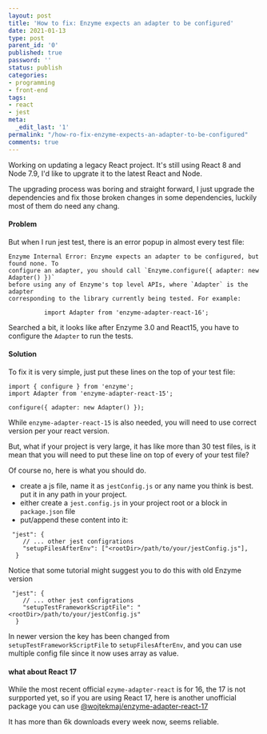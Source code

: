 ```yaml
---
layout: post
title: 'How to fix: Enzyme expects an adapter to be configured'
date: 2021-01-13
type: post
parent_id: '0'
published: true
password: ''
status: publish
categories:
- programming
- front-end
tags:
- react
- jest
meta:
  _edit_last: '1'
permalink: "/how-ro-fix-enzyme-expects-an-adapter-to-be-configured"
comments: true
---
```



Working on updating a legacy React project. It's still using React 8 and Node 7.9, I'd like to upgrate it
to the latest React and Node.

The upgrading process was boring and straight forward, I just upgrade the dependencies and fix those broken changes in some
dependencies, luckily most of them do need any chang.

#### Problem
But when I run jest test, there is an error popup in almost every test file:

```
Enzyme Internal Error: Enzyme expects an adapter to be configured, but found none. To
configure an adapter, you should call `Enzyme.configure({ adapter: new Adapter() })` 
before using any of Enzyme's top level APIs, where `Adapter` is the adapter 
corresponding to the library currently being tested. For example:

          import Adapter from 'enzyme-adapter-react-16';
```

Searched a bit, it looks like after Enzyme 3.0 and React15, you have to configure the `Adapter` to run the tests.

#### Solution
To fix it is very simple, just put these lines on the top of your test file:
```
import { configure } from 'enzyme';
import Adapter from 'enzyme-adapter-react-15';

configure({ adapter: new Adapter() });
```

While `enzyme-adapter-react-15` is also needed, you will need to use correct version per your react version.

But, what if your project is very large, it has like more than 30 test files, is it mean that you will need to 
put these line on top of every of your test file?

Of course no, here is what you should do.

- create a js file, name it as `jestConfig.js` or any name you think is best. put it in any path in your 
project.
- either create a `jest.config.js` in your project root or a block in `package.json` file
- put/append these content into it:


```
 "jest": {
    // ... other jest configrations
    "setupFilesAfterEnv": ["<rootDir>/path/to/your/jestConfig.js"],
  }
```

Notice that some tutorial might suggest you to do this with old Enzyme version
```
 "jest": {
    // ... other jest configrations
    "setupTestFrameworkScriptFile": "<rootDir>/path/to/your/jestConfig.js"
  }
```

In newer version the key has been changed from `setupTestFrameworkScriptFile` to `setupFilesAfterEnv`, and 
you can use multiple config file since it now uses array as value.

#### what about React 17

While the most recent official `ezyme-adapter-react` is for 16, the 17 is not surpported yet, so if you 
are using React 17, here is another unofficial package you can use [@wojtekmaj/enzyme-adapter-react-17](https://www.npmjs.com/package/@wojtekmaj/enzyme-adapter-react-17)

It has more than 6k downloads every week now, seems reliable.
















